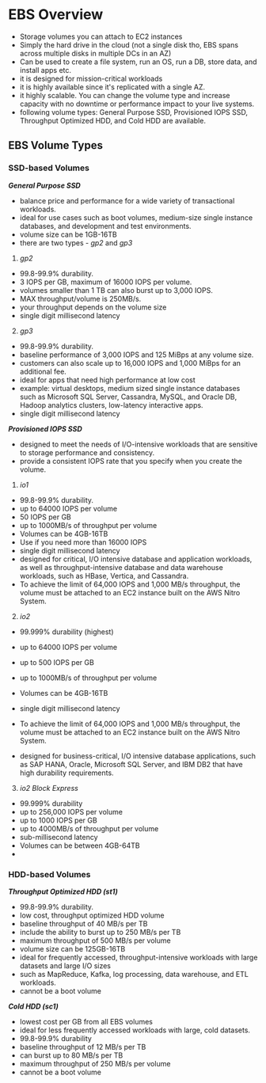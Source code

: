 # EBS Overview

- Storage volumes you can attach to EC2 instances
- Simply the hard drive in the cloud (not a single disk tho, EBS spans across multiple disks in multiple DCs in an AZ)
- Can be used to create a file system, run an OS, run a DB, store data, and install apps etc.
- it is designed for mission-critical workloads
- it is highly available since it's replicated with a single AZ.
- it highly scalable. You can change the volume type and increase capacity with no downtime or performance impact to your live systems.
- following volume types: General Purpose SSD, Provisioned IOPS SSD, Throughput Optimized HDD, and Cold HDD are available.

## EBS Volume Types

### SSD-based Volumes

***General Purpose SSD*** 

- balance price and performance for a wide variety of transactional workloads.
- ideal for use cases such as boot volumes, medium-size single instance databases, and development and test environments.
- volume size can be 1GB-16TB
- there are two types - *gp2* and *gp3*

1. *gp2*
- 99.8-99.9% durability.
- 3 IOPS per GB, maximum of 16000 IOPS per volume.
- volumes smaller than 1 TB can also burst up to 3,000 IOPS.
- MAX throughput/volume is 250MB/s. 
- your throughput depends on the volume size
- single digit millisecond latency

2. *gp3*
- 99.8-99.9% durability.
- baseline performance of 3,000 IOPS and 125 MiBps at any volume size.
- customers can also scale up to 16,000 IOPS and 1,000 MiBps for an additional fee.
- ideal for apps that need high performance at low cost
- example: virtual desktops, medium sized single instance databases such as Microsoft SQL Server, Cassandra, MySQL, and Oracle DB, Hadoop analytics clusters, low-latency interactive apps.
- single digit millisecond latency

***Provisioned IOPS SSD***

- designed to meet the needs of I/O-intensive workloads that are sensitive to storage performance and consistency.
- provide a consistent IOPS rate that you specify when you create the volume.

1. *io1*
- 99.8-99.9% durability.
- up to 64000 IOPS per volume
- 50 IOPS per GB
- up to 1000MB/s of throughput per volume
- Volumes can be 4GB-16TB
- Use if you need more than 16000 IOPS
- single digit millisecond latency
- designed for critical, I/O intensive database and application workloads, as well as throughput-intensive database and data warehouse workloads, such as HBase, Vertica, and Cassandra.
- To achieve the limit of 64,000 IOPS and 1,000 MB/s throughput, the volume must be attached to an EC2 instance built on the AWS Nitro System.

2. *io2*
- 99.999% durability (highest)
- up to 64000 IOPS per volume
- up to 500 IOPS per GB
- up to 1000MB/s of throughput per volume
- Volumes can be 4GB-16TB
- single digit millisecond latency

- To achieve the limit of 64,000 IOPS and 1,000 MB/s throughput, the volume must be attached to an EC2 instance built on the AWS Nitro System.
- designed for business-critical, I/O intensive database applications, such as SAP HANA, Oracle, Microsoft SQL Server, and IBM DB2 that have high durability requirements.

3. *io2 Block Express*
- 99.999% durability
- up to 256,000 IOPS per volume
- up to 1000 IOPS per GB
- up to 4000MB/s of throughput per volume
- sub-millisecond latency
- Volumes can be between 4GB-64TB 
- 
### HDD-based Volumes

***Throughput Optimized HDD (st1)***

- 99.8-99.9% durability.
- low cost, throughput optimized HDD volume 
- baseline throughput of 40 MB/s per TB
- include the ability to burst up to 250 MB/s per TB
- maximum throughput of 500 MB/s per volume
- volume size can be 125GB-16TB
- ideal for frequently accessed, throughput-intensive workloads with large datasets and large I/O sizes
- such as MapReduce, Kafka, log processing, data warehouse, and ETL workloads.
- cannot be a boot volume

***Cold HDD (sc1)***

- lowest cost per GB from all EBS volumes
- ideal for less frequently accessed workloads with large, cold datasets.
- 99.8-99.9% durability
- baseline throughput of 12 MB/s per TB
- can burst up to 80 MB/s per TB
- maximum throughput of 250 MB/s per volume
- cannot be a boot volume

